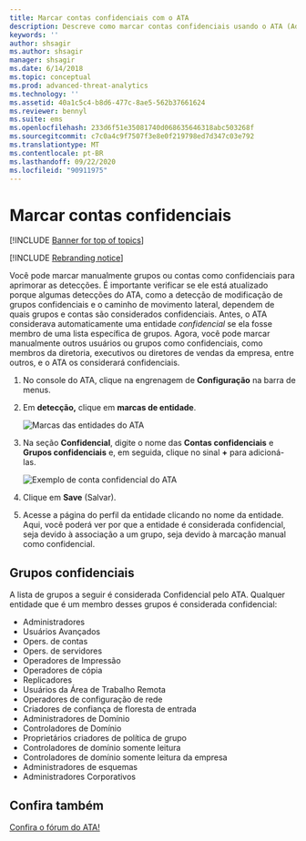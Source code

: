 ```yaml
---
title: Marcar contas confidenciais com o ATA
description: Descreve como marcar contas confidenciais usando o ATA (Advanced Threat Analytics)
keywords: ''
author: shsagir
ms.author: shsagir
manager: shsagir
ms.date: 6/14/2018
ms.topic: conceptual
ms.prod: advanced-threat-analytics
ms.technology: ''
ms.assetid: 40a1c5c4-b8d6-477c-8ae5-562b37661624
ms.reviewer: bennyl
ms.suite: ems
ms.openlocfilehash: 233d6f51e35081740d068635646318abc503268f
ms.sourcegitcommit: c7c0a4c9f7507f3e8e0f219798ed7d347c03e792
ms.translationtype: MT
ms.contentlocale: pt-BR
ms.lasthandoff: 09/22/2020
ms.locfileid: "90911975"
---
```

# <a name="tag-sensitive-accounts"></a>Marcar contas confidenciais


[!INCLUDE [Banner for top of topics](includes/banner.md)]

[!INCLUDE [Rebranding notice](includes/rebranding.md)]

Você pode marcar manualmente grupos ou contas como confidenciais para aprimorar as detecções. É importante verificar se ele está atualizado porque algumas detecções do ATA, como a detecção de modificação de grupos confidenciais e o caminho de movimento lateral, dependem de quais grupos e contas são considerados confidenciais. Antes, o ATA considerava automaticamente uma entidade *confidencial* se ela fosse membro de uma lista específica de grupos. Agora, você pode marcar manualmente outros usuários ou grupos como confidenciais, como membros da diretoria, executivos ou diretores de vendas da empresa, entre outros, e o ATA os considerará confidenciais.

1. No console do ATA, clique na engrenagem de **Configuração** na barra de menus.

1. Em **detecção,** clique em **marcas de entidade**.

    ![Marcas das entidades do ATA](media/entity-tags.png)

1. Na seção **Confidencial**, digite o nome das **Contas confidenciais** e **Grupos confidenciais** e, em seguida, clique no sinal **+** para adicioná-las.

    ![Exemplo de conta confidencial do ATA](media/sensitive-account-sample.png)

1. Clique em **Save** (Salvar).

1. Acesse a página do perfil da entidade clicando no nome da entidade. Aqui, você poderá ver por que a entidade é considerada confidencial, seja devido à associação a um grupo, seja devido à marcação manual como confidencial.


## <a name="sensitive-groups"></a>Grupos confidenciais

A lista de grupos a seguir é considerada Confidencial pelo ATA. Qualquer entidade que é um membro desses grupos é considerada confidencial:

- Administradores
- Usuários Avançados
- Opers. de contas
- Opers. de servidores
- Operadores de Impressão
- Operadores de cópia
- Replicadores
- Usuários da Área de Trabalho Remota 
- Operadores de configuração de rede 
- Criadores de confiança de floresta de entrada
- Administradores de Domínio
- Controladores de Domínio
- Proprietários criadores de política de grupo 
- Controladores de domínio somente leitura 
- Controladores de domínio somente leitura da empresa 
- Administradores de esquemas 
- Administradores Corporativos
     
## <a name="see-also"></a>Confira também
[Confira o fórum do ATA!](https://social.technet.microsoft.com/Forums/security/home?forum=mata)
